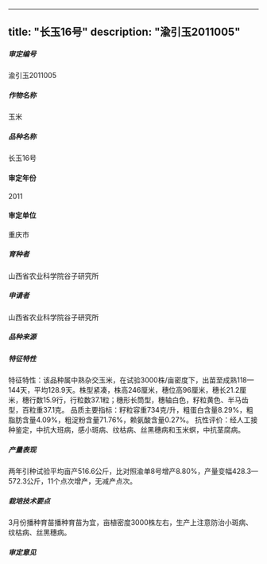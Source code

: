 
---
title: "长玉16号"
description: "渝引玉2011005"
---
##### 审定编号 
渝引玉2011005

##### 作物名称
玉米

##### 品种名称
长玉16号

#### 审定年份
2011	

#### 审定单位
重庆市

##### 育种者
山西省农业科学院谷子研究所

##### 申请者
山西省农业科学院谷子研究所

##### 品种来源


##### 特征特性
特征特性：该品种属中熟杂交玉米，在试验3000株/亩密度下，出苗至成熟118—144天，平均128.9天。株型紧凑，株高246厘米，穗位高96厘米，穗长21.2厘米，穗行数15.9行，行粒数37.1粒；穗形长筒型，穗轴白色，籽粒黄色、半马齿型，百粒重37.1克。
品质主要指标：籽粒容重734克/升，粗蛋白含量8.29%，粗脂肪含量4.09%，粗淀粉含量71.76%，赖氨酸含量0.27%。
抗性评价：经人工接种鉴定，中抗大班病，感小斑病、纹枯病、丝黑穗病和玉米螟，中抗茎腐病。


##### 产量表现
两年引种试验平均亩产516.6公斤，比对照渝单8号增产8.80%，产量变幅428.3—572.3公斤，11个点次增产，无减产点次。

##### 栽培技术要点
3月份播种育苗播种育苗为宜，亩植密度3000株左右，生产上注意防治小斑病、纹枯病、丝黑穗病。

##### 审定意见



